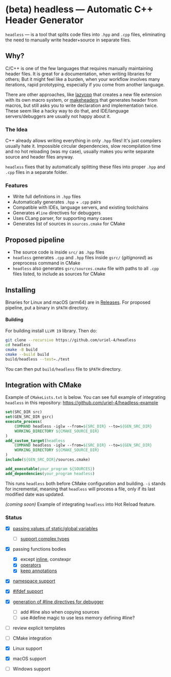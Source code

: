 # (beta) headless — Automatic C++ Header Generator

`headless` — is a tool that splits code files into `.hpp` and `.cpp` files, eliminating the need to manually write header+source in separate files.

## Why?
C/C++ is one of the few languages that requires manually maintaining header files. It is great for a documentation, when writing libraries for others; But it might feel like a burden, when your workflow involves many iterations, rapid prototyping, especially if you come from another language.

There are other approaches, like [lazycpp](https://github.com/mjspncr/lzz3) that creates a new file extension with its own macro system, or [makeheaders](https://github.com/bjconlan/makeheaders) that generates header from macros, but still asks you to write declaration and implementation twice. These seem like a hacky way to do that, and IDE/language servers/debuggers are usually not happy about it.

### The Idea
C++ already allows writing everything in only `.hpp` files! It's just compilers usually hate it. Impossible circular dependencies, slow recompilation time and no hot reloading (was my case), usually makes you write separate source and header files anyway.

`headless` fixes that by automatically splitting these files into proper `.hpp` and `.cpp` files in a separate folder.

### Features
- Write full definitions in `.hpp` files
- Automatically generates `.hpp` + `.cpp` pairs
- Compatible with IDEs, language servers, and existing toolchains
- Generates `#line` directives for debuggers
- Uses CLang parser, for supporting many cases
- Generates list of sources in `sources.cmake` for CMake

## Proposed pipeline

- The source code is inside `src/` as `.hpp` files
- `headless` generates `.cpp` and `.hpp` files inside `gsrc/` (_gitignored_) as preprocess command in CMake
- `headless` also generates `gsrc/sources.cmake` file with paths to all `.cpp` files listed, to include as sources for CMake

## Installing

Binaries for Linux and macOS (arm64) are in [Releases](https://github.com/uriel-4/headless/releases). For proposed pipeline, put a binary in `$PATH` directory. 

#### Building

For building install `LLVM 19` library. Then do:
```bash
git clone --recursive https://github.com/uriel-4/headless
cd headless
cmake -B build
cmake --build build
build/headless --test=./test
```
You can then put `build/headless` file to `$PATH` directory.

## Integration with CMake

Example of `CMakeLists.txt` is below. You can see full example of integrating `headless` in this repository: https://github.com/uriel-4/headless-example
```cmake
set(SRC_DIR src)
set(GEN_SRC_DIR gsrc)
execute_process(
    COMMAND headless -iglw --from=${SRC_DIR} --to=${GEN_SRC_DIR}
    WORKING_DIRECTORY ${CMAKE_SOURCE_DIR}
)
add_custom_target(headless
    COMMAND headless -iglw --from=${SRC_DIR} --to=${GEN_SRC_DIR}
    WORKING_DIRECTORY ${CMAKE_SOURCE_DIR}
)
include(${GEN_SRC_DIR}/sources.cmake)

add_executable(your_program ${SOURCES})
add_dependencies(your_program headless)
```
This runs `headless` both before CMake configuration and building. `-i` stands for incremental, meaning that `headless` will process a file, only if its last modified date was updated.

_(coming soon)_ Example of integrating `headless` into Hot Reload feature.

### Status
- [x] [passing values of static/global variables](https://github.com/uriel-4/headless/tree/dev/test/static)
  - [ ] [support complex types](https://github.com/uriel-4/headless/tree/dev/test/-static_extra1)
- [x] passing functions bodies
  - [x] except [inline](https://github.com/uriel-4/headless/tree/dev/test/inline), constexpr
  - [x] [operators](https://github.com/uriel-4/headless/tree/dev/test/operator)
  - [x] [keep annotations](https://github.com/uriel-4/headless/tree/dev/test/annotation)
- [x] [namespace support](https://github.com/uriel-4/headless/tree/dev/test/namespace)
- [x] [#ifdef support](https://github.com/uriel-4/headless/tree/dev/test/ifdef)
- [x] [generation of #line directives for debugger](https://github.com/uriel-4/headless/tree/dev/test/lines)
  - [ ] add #line also when copying sources
  - [ ] use #define magic to use less memory defining #line?
- [ ] review explicit templates
- [ ] CMake integration
- [x] Linux support
- [x] macOS support
- [ ] Windows support

